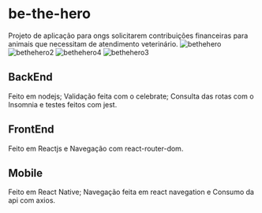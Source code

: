 # be-the-hero
Projeto de aplicação para ongs solicitarem contribuições financeiras para animais que necessitam de atendimento veterinário.
![bethehero](https://user-images.githubusercontent.com/33705104/89047710-25398a00-d325-11ea-84d3-944e26afd646.jpg)
![bethehero2](https://user-images.githubusercontent.com/33705104/89047719-28347a80-d325-11ea-983a-64e2fc007199.jpg)
![bethehero4](https://user-images.githubusercontent.com/33705104/89047759-38e4f080-d325-11ea-89ec-a2472bab3412.jpg)
![bethehero3](https://user-images.githubusercontent.com/33705104/89047773-3d110e00-d325-11ea-8688-29561bc11d9c.jpg)

## BackEnd
Feito em nodejs;
Validação feita com o celebrate;
Consulta das rotas com o Insomnia
e testes feitos com jest.

## FrontEnd
Feito em Reactjs
e Navegação com react-router-dom.

## Mobile
Feito em React Native;
Navegação feita em react navegation
e Consumo da api com axios.
